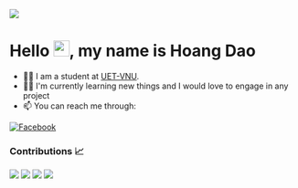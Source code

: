 [![](https://visitcount.itsvg.in/api?id=hanzomaster&icon=5&color=12)](https://visitcount.itsvg.in)
# Hello <img src="https://media.giphy.com/media/hvRJCLFzcasrR4ia7z/giphy.gif" width="28">, my name is Hoang Dao

- 👨‍🎓 I am a student at [UET-VNU](https://uet.vnu.edu.vn/).  
- 👨🏻 I'm currently learning new things and I would love to engage in any project
- 📫 You can reach me through:

[![Facebook](https://img.shields.io/badge/Facebook-%231877F2.svg?logo=Facebook&logoColor=white)](https://www.facebook.com/hoangdaonguyendang)

### Contributions 📈
<p>
  <img src="https://github-readme-stats.vercel.app/api?username=Hoangdao192&show_icons=true&theme=onedark&count_private=true&hide_border=true" />
  <img src="https://github-readme-streak-stats.herokuapp.com?user=Hoangdao192&theme=onedark&hide_border=true&date_format=j%20M%5B%20Y%5D&fire=DD2727" />
  <img src="https://github-readme-stats.vercel.app/api/top-langs/?username=Hoangdao192&langs_count=8&theme=onedark&hide_border=true&layout=compact" />
  <img src="https://denvercoder1-activity-graph.herokuapp.com/graph/?username=Hoangdao192&bg_color=1F222E&color=F8D866&line=F85D7F&point=FFFFFF&hide_border=true" />
</p>
